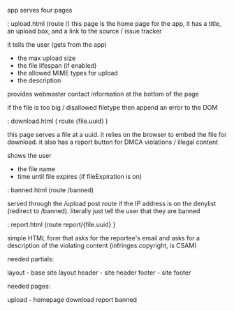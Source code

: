 app serves four pages

: upload.html (route /)
this page is the home page for the app, it has a title, an upload box, and a link to the source / issue tracker

it tells the user (gets from the app)
- the max upload size
- the file lifespan (if enabled)
- the allowed MIME types for upload
- the description

provides webmaster contact information at the bottom of the page 

if the file is too big / disallowed filetype then append an error to the DOM

: download.html ( route {file.uuid} )

this page serves a file at a uuid. it relies on the browser to embed the file for download. 
it also has a report button for DMCA violations / illegal content

shows the user
- the file name
- time until file expires (if fileExpiration is on)

: banned.html (route /banned)

served through the /upload post route if the IP address is on the denylist (redirect to /banned). literally just tell the user that they are banned

: report.html (route report/{file.uuid} }

simple HTML form that asks for the reportee's email and asks for a description of the violating content (infringes copyright, is CSAM)



needed partials:

layout - base site layout
header - site header
footer - site footer

needed pages:

upload - homepage
download
report 
banned





























